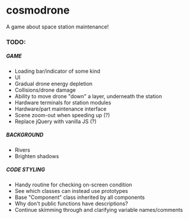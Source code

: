 # cosmodrone
A game about space station maintenance!

### TODO:

##### GAME
* Loading bar/indicator of some kind
* UI
* Gradual drone energy depletion
* Collisions/drone damage
* Ability to move drone "down" a layer, underneath the station
* Hardware terminals for station modules
* Hardware/part maintenance interface
* Scene zoom-out when speeding up (?)
* Replace jQuery with vanilla JS (?)

##### BACKGROUND
* Rivers
* Brighten shadows

##### CODE STYLING
* Handy routine for checking on-screen condition
* See which classes can instead use prototypes
* Base "Component" class inherited by all components
* Why don't public functions have descriptions?
* Continue skimming through and clarifying variable names/comments
